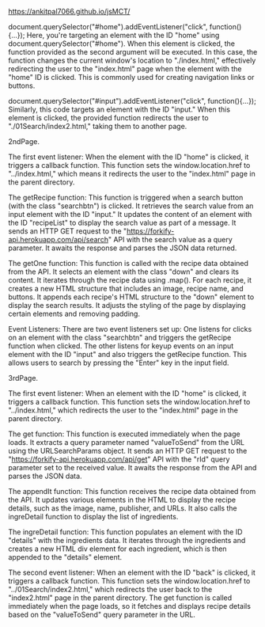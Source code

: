https://ankitpal7066.github.io/jsMCT/               

document.querySelector("#home").addEventListener("click", function(){...});
Here, you're targeting an element with the ID "home" using document.querySelector("#home"). When this element is clicked, the function provided as the second argument will be executed. In this case, the function changes the current window's location to "./index.html," effectively redirecting the user to the "index.html" page when the element with the "home" ID is clicked. This is commonly used for creating navigation links or buttons.

document.querySelector("#input").addEventListener("click", function(){...});
Similarly, this code targets an element with the ID "input." When this element is clicked, the provided function redirects the user to "./01Search/index2.html," taking them to another page.

2ndPage.

The first event listener:
When the element with the ID "home" is clicked, it triggers a callback function.
This function sets the window.location.href to "../index.html," which means it redirects the user to the "index.html" page in the parent directory.


The getRecipe function:
This function is triggered when a search button (with the class "searchbtn") is clicked.
It retrieves the search value from an input element with the ID "input."
It updates the content of an element with the ID "recipeList" to display the search value as part of a message.
It sends an HTTP GET request to the "https://forkify-api.herokuapp.com/api/search" API with the search value as a query parameter.
It awaits the response and parses the JSON data returned.


The getOne function:
This function is called with the recipe data obtained from the API.
It selects an element with the class "down" and clears its content.
It iterates through the recipe data using .map().
For each recipe, it creates a new HTML structure that includes an image, recipe name, and buttons.
It appends each recipe's HTML structure to the "down" element to display the search results.
It adjusts the styling of the page by displaying certain elements and removing padding.


Event Listeners:
There are two event listeners set up:
One listens for clicks on an element with the class "searchbtn" and triggers the getRecipe function when clicked.
The other listens for keyup events on an input element with the ID "input" and also triggers the getRecipe function. This allows users to search by pressing the "Enter" key in the input field.

3rdPage.

The first event listener:
When an element with the ID "home" is clicked, it triggers a callback function.
This function sets the window.location.href to "../index.html," which redirects the user to the "index.html" page in the parent directory.


The get function:
This function is executed immediately when the page loads.
It extracts a query parameter named "valueToSend" from the URL using the URLSearchParams object.
It sends an HTTP GET request to the "https://forkify-api.herokuapp.com/api/get" API with the "rId" query parameter set to the received value.
It awaits the response from the API and parses the JSON data.


The appendIt function:
This function receives the recipe data obtained from the API.
It updates various elements in the HTML to display the recipe details, such as the image, name, publisher, and URLs.
It also calls the ingreDetail function to display the list of ingredients.


The ingreDetail function:
This function populates an element with the ID "details" with the ingredients data.
It iterates through the ingredients and creates a new HTML div element for each ingredient, which is then appended to the "details" element.


The second event listener:
When an element with the ID "back" is clicked, it triggers a callback function.
This function sets the window.location.href to "../01Search/index2.html," which redirects the user back to the "index2.html" page in the parent directory.
The get function is called immediately when the page loads, so it fetches and displays recipe details based on the "valueToSend" query parameter in the URL.
